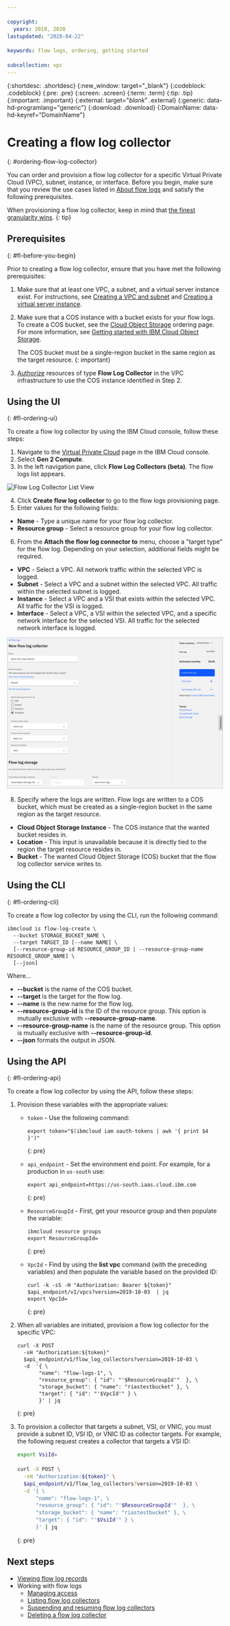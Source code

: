 ```yaml
---

copyright:
  years: 2019, 2020
lastupdated: "2020-04-22"

keywords: flow logs, ordering, getting started

subcollection: vpc
---
```


{:shortdesc: .shortdesc}
{:new_window: target="_blank"}
{:codeblock: .codeblock}
{:pre: .pre}
{:screen: .screen}
{:term: .term}
{:tip: .tip}
{:important: .important}
{:external: target="_blank_" .external}
{:generic: data-hd-programlang="generic"}
{:download: .download}
{:DomainName: data-hd-keyref="DomainName"}

# Creating a flow log collector
{: #ordering-flow-log-collector}

You can order and provision a flow log collector for a specific Virtual Private Cloud (VPC), subnet, instance, or interface. Before you begin, make sure that you review the use cases listed in [About flow logs](/docs/vpc?topic=vpc-fl-prereq) and satisfy the following prerequisites. 

When provisioning a flow log collector, keep in mind that [the finest granularity wins](/docs/vpc?topic=vpc-flow-logs#flow-logs-granularity-wins).
{: tip}

## Prerequisites
{: #fl-before-you-begin}
 
Prior to creating a flow log collector, ensure that you have met the following prerequisites: 
 
1. Make sure that at least one VPC, a subnet, and a virtual server instance exist. For instructions, see [Creating a VPC and subnet](/docs/vpc?topic=vpc-creating-a-vpc-using-the-ibm-cloud-console#creating-a-vpc-and-subnet) and [Creating a virtual server instance](/docs/vpc?topic=vpc-creating-a-vpc-using-the-ibm-cloud-console#creating-a-vsi).
2. Make sure that a COS instance with a bucket exists for your flow logs. To create a COS bucket, see the [Cloud Object Storage](https://cloud.ibm.com/catalog/services/cloud-object-storage) ordering page. For more information, see [Getting started with IBM Cloud Object Storage](/docs/cloud-object-storage?topic=cloud-object-storage-getting-started).

   The COS bucket must be a single-region bucket in the same region as the target resource.
   {: important}
   
3. [Authorize](/docs/iam?topic=iam-serviceauth#create-auth) resources of type **Flow Log Collector** in the VPC infrastructure to use the COS instance identified in Step 2.

## Using the UI
{: #fl-ordering-ui}

To create a flow log collector by using the IBM Cloud console, follow these steps:

1. Navigate to the [Virtual Private Cloud](https://cloud.ibm.com/vpc/) page in the IBM Cloud console.
2. Select **Gen 2 Compute**.
3. In the left navigation pane, click **Flow Log Collectors (beta)**. The flow logs list appears.

  ![Flow Log Collector List View](./images/screenshots/flow-log-collectors/list-view-01.png "Flow Log Collector List View")

4. Click **Create flow log collector** to go to the flow logs provisioning page.
5. Enter values for the following fields:

  * **Name** - Type a unique name for your flow log collector.
  * **Resource group** - Select a resource group for your flow log collector.

6. From the **Attach the flow log connector to** menu, choose a "target type" for the flow log. Depending on your selection, additional fields might be required.   

  * **VPC** - Select a VPC. All network traffic within the selected VPC is logged. 
  * **Subnet** -  Select a VPC and a subnet within the selected VPC. All traffic within the selected subnet is logged. 
  * **Instance** - Select a VPC and a VSI that exists within the selected VPC. All traffic for the VSI is logged. 
  * **Interface** - Select a VPC, a VSI within the selected VPC, and a specific network interface for the selected VSI. All traffic for the selected network interface is logged.

  ![Example Network Interface Target](./images/flow-log-provision-interface-target-example.png "Example Network Interface Target")

8. Specify where the logs are written. Flow logs are written to a COS bucket, which must be created as a single-region bucket in the same region as the target resource.

  * **Cloud Object Storage Instance** - The COS instance that the wanted bucket resides in.
  * **Location** - This input is unavailable because it is directly tied to the region the target resource resides in.
  * **Bucket** - The wanted Cloud Object Storage (COS) bucket that the flow log collector service writes to. 

## Using the CLI
{: #fl-ordering-cli}

To create a flow log collector by using the CLI, run the following command:

  ``` 
  ibmcloud is flow-log-create \
    --bucket STORAGE_BUCKET_NAME \
    --target TARGET_ID [--name NAME] \
    [--resource-group-id RESOURCE_GROUP_ID | --resource-group-name RESOURCE_GROUP_NAME] \
    [--json]
  ```

Where...

* **--bucket** is the name of the COS bucket.
* **--target** is the target for the flow log.
* **--name** is the new name for the flow log.
* **--resource-group-id** is the ID of the resource group. This option is mutually exclusive with **--resource-group-name**.
* **--resource-group-name** is the name of the resource group. This option is mutually exclusive with **--resource-group-id**.
* **--json** formats the output in JSON.

## Using the API
{: #fl-ordering-api}

To create a flow log collector by using the API, follow these steps:

1. Provision these variables with the appropriate values:

   * `token` - Use the following command:

      ```
      export token="$(ibmcloud iam oauth-tokens | awk '{ print $4 }')"
      ```
      {: pre}

   *  `api_endpoint` - Set the environment end point. For example, for a production in `us-south` use:
    
      ```
      export api_endpoint=https://us-south.iaas.cloud.ibm.com
      ```
      {: pre}

   * `ResourceGroupId` - First, get your resource group and then populate the variable:

      ```
      ibmcloud resource groups
      export ResourceGroupId=
      ```
      {: pre}

   * `VpcId` - Find by using the **list vpc** command (with the preceding variables) and then populate the variable based on the provided ID:
   
      ```
      curl -k -sS -H "Authorization: Bearer ${token}" $api_endpoint/v1/vpcs?version=2019-10-03  | jq
      export VpcId=
      ```
      {: pre}

2. When all variables are initiated, provision a flow log collector for the specific VPC:

   ```
   curl -X POST 
     -sH "Authorization:${token}" 
     $api_endpoint/v1/flow_log_collectors?version=2019-10-03 \
     -d  '{ \
          "name": "flow-logs-1", \
          "resource_group": { "id": "'$ResourceGroupId'"  }, \
          "storage_bucket": { "name": "riastestbucket" }, \
          "target": { "id": "'$VpcId'" } \
          }' | jq
   ```
   {: pre}

3. To provision a collector that targets a subnet, VSI, or VNIC, you must provide a subnet ID, VSI ID, or VNIC ID as collector targets. For example, the following request creates a collector that targets a VSI ID:

   ```bash
   export VsiId=

   curl -X POST \
     -sH "Authorization:${token}" \
     $api_endpoint/v1/flow_log_collectors?version=2019-10-03 \
     -d '{ \
      	 "name": "flow-logs-1", \
         "resource_group": { "id": "'$ResourceGroupId'"  }, \
         "storage_bucket": { "name": "riastestbucket" }, \
         "target": { "id": "'$VsiId'" } \
         }' | jq    
   ```
   {: pre}
   
## Next steps

* [Viewing flow log records](/docs/vpc?topic=vpc-fl-analyze)
* Working with flow logs
   * [Managing access](/docs/vpc?topic=vpc-fl-iam)
   * [Listing flow log collectors](/docs/vpc?topic=vpc-listing-all-flow-log-collectors)
   * [Suspending and resuming flow log collectors](/docs/vpc?topic=vpc-managing-flow-log-collectors_activate)
   * [Deleting a flow log collector](/docs/vpc?topic=vpc-deleting-a-flow-log-collector)
